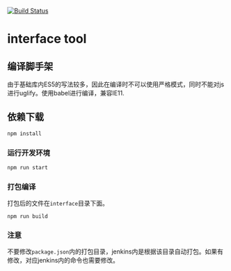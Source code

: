 [![Build Status](http://10.128.60.21:8088/iot_csot/iot-mgt/badges/master/build.svg)](http://10.128.60.21:8088/iot_csot/iot-mgt/pipelines)

# interface tool

## 编译脚手架
由于基础库内ES5的写法较多，因此在编译时不可以使用严格模式，同时不能对js进行uglify。使用babel进行编译，兼容IE11.

## 依赖下载
```javascript
npm install
```

### 运行开发环境
```javascript
npm run start
```

### 打包编译
打包后的文件在`interface`目录下面。
```
npm run build
```

### 注意
不要修改`package.json`内的打包目录，jenkins内是根据该目录自动打包。如果有修改，对应jenkins内的命令也需要修改。